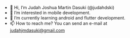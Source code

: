 - 👋 Hi, I’m Judah Joshua Martin Dasuki (@judahdski)
- 👀 I’m interested in mobile development.
- 🌱 I’m currently learning android and flutter development.
- 📫 How to reach me? You can send an e-mail at judahjmdasuki@gmail.com

<!---
judahdski/judahdski is a ✨ special ✨ repository because its `README.md` (this file) appears on your GitHub profile.
You can click the Preview link to take a look at your changes.
--->
